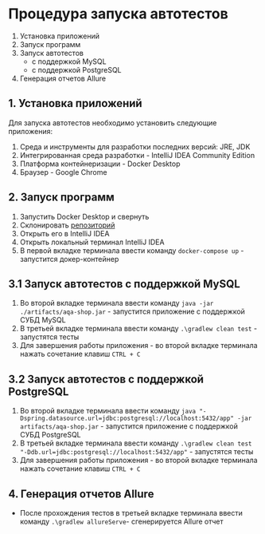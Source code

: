 # Процедура запуска автотестов

1. Установка приложений
2. Запуск программ
3. Запуск автотестов
    - с поддержкой MySQL
    - с поддержкой PostgreSQL
4. Генерация отчетов Allure

## 1. Установка приложений

Для запуска автотестов необходимо установить следующие приложения:

1. Среда и инструменты для разработки последних версий: JRE, JDK
2. Интегрированная среда разработки - IntelliJ IDEA Community Edition
3. Платформа контейнеризации - Docker Desktop
4. Браузер - Google Chrome

## 2. Запуск программ

1. Запустить Docker Desktop и свернуть
2. Склонировать [репозиторий](https://github.com/boarduck13/qa_diplomnaya_rabota-)
2. Открыть его в IntelliJ IDEA
3. Открыть локальный терминал IntelliJ IDEA
2. В первой вкладке терминала ввести команду `docker-compose up` - запустится докер-контейнер

## 3.1 Запуск автотестов с поддержкой MySQL

1. Во второй вкладке терминала ввести команду `java -jar ./artifacts/aqa-shop.jar` - запустится приложение с поддержкой
   СУБД MySQL
1. В третьей вкладке терминала ввести команду `.\gradlew clean test` - запустятся тесты
2. Для завершения работы приложения - во второй вкладке терминала нажать сочетание клавиш `CTRL + C`

## 3.2 Запуск автотестов с поддержкой PostgreSQL

1. Во второй вкладке терминала ввести
   команду `java "-Dspring.datasource.url=jdbc:postgresql://localhost:5432/app" -jar artifacts/aqa-shop.jar` -
   запустится приложение с поддержкой
   СУБД PostgreSQL
1. В третьей вкладке терминала ввести команду `.\gradlew clean test "-Ddb.url=jdbc:postgresql://localhost:5432/app"` -
   запустятся тесты
2. Для завершения работы приложения - во второй вкладке терминала нажать сочетание клавиш `CTRL + C`

## 4. Генерация отчетов Allure

- После прохождения тестов в третьей вкладке терминала ввести команду `.\gradlew allureServe`- сгенерируется Allure
  отчет